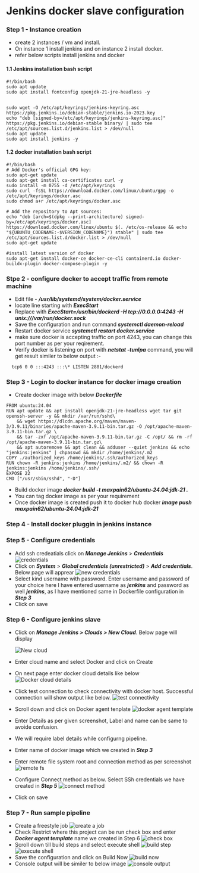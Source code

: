 # Jenkins docker slave configuration

### Step 1 - Instance creation

- create 2 instances / vm and install.
- On instance 1 install jenkins and on instance 2 install docker.
- refer below scripts install jenkins and docker

#### 1.1 Jenkins installation bash script

```
#!/bin/bash
sudo apt update
sudo apt install fontconfig openjdk-21-jre-headless -y


sudo wget -O /etc/apt/keyrings/jenkins-keyring.asc https://pkg.jenkins.io/debian-stable/jenkins.io-2023.key
echo "deb [signed-by=/etc/apt/keyrings/jenkins-keyring.asc]" https://pkg.jenkins.io/debian-stable binary/ | sudo tee /etc/apt/sources.list.d/jenkins.list > /dev/null
sudo apt update
sudo apt install jenkins -y
```

#### 1.2 docker installation bash script

```
#!/bin/bash
# Add Docker's official GPG key:
sudo apt-get update
sudo apt-get install ca-certificates curl -y
sudo install -m 0755 -d /etc/apt/keyrings
sudo curl -fsSL https://download.docker.com/linux/ubuntu/gpg -o /etc/apt/keyrings/docker.asc
sudo chmod a+r /etc/apt/keyrings/docker.asc

# Add the repository to Apt sources:
echo "deb [arch=$(dpkg --print-architecture) signed-by=/etc/apt/keyrings/docker.asc] https://download.docker.com/linux/ubuntu $(. /etc/os-release && echo "${UBUNTU_CODENAME:-$VERSION_CODENAME}") stable" | sudo tee /etc/apt/sources.list.d/docker.list > /dev/null
sudo apt-get update

#install latest version of docker
sudo apt-get install docker-ce docker-ce-cli containerd.io docker-buildx-plugin docker-compose-plugin -y
```

### Stpe 2 - configure docker to accept traffic from remote machine

- Edit file - _**/usr/lib/systemd/system/docker.service**_
- locate line starting with _**ExecStart**_
- Replace with _**ExecStart=/usr/bin/dockerd -H tcp://0.0.0.0:4243 -H unix:///var/run/docker.sock**_
- Save the configuration and run command _**systemctl daemon-reload**_
- Restart docker service _**systemctl restart docker.service**_
- make sure docker is accepting traffic on port 4243, you can change this port number as per your reqirement.
- Verify docker is listening on port with _**netstat -tunlpa**_ command, you will get result similer to below output :-

```
  tcp6 0 0 :::4243 :::\* LISTEN 2881/dockerd
```

### Step 3 - Login to docker instance for docker image creation

- Create docker image with below _**Dockerfile**_

```
FROM ubuntu:24.04
RUN apt update && apt install openjdk-21-jre-headless wget tar git openssh-server -y && mkdir /var/run/sshd\
    && wget https://dlcdn.apache.org/maven/maven-3/3.9.11/binaries/apache-maven-3.9.11-bin.tar.gz -O /opt/apache-maven-3.9.11-bin.tar.gz \
    && tar -zxf /opt/apache-maven-3.9.11-bin.tar.gz -C /opt/ && rm -rf /opt/apache-maven-3.9.11-bin.tar.gz\
    && apt autoremove && apt clean && adduser --quiet jenkins && echo "jenkins:jenkins" | chpasswd && mkdir /home/jenkins/.m2
COPY ./authorized_keys /home/jenkins/.ssh/authorized_keys
RUN chown -R jenkins:jenkins /home/jenkins/.m2/ && chown -R jenkins:jenkins /home/jenkins/.ssh/
EXPOSE 22
CMD ["/usr/sbin/sshd", "-D"]
```

- Build docker image _**docker build -t maxpain62/ubuntu-24.04:jdk-21 .**_
- You can tag docker image as per your requirement
- Once docker image is created push it to docker hub docker _**image push maxpain62/ubuntu-24.04:jdk-21**_

### Step 4 - Install docker pluggin in jenkins instance

### Step 5 - Configure credentials

- Add ssh credeatials click on _**Manage Jenkins**_ > _**Credentials**_
  ![credentials](docker-slave-7.png)
- Click on _**System**_ > _**Global credentials (unrestricted)**_ > _**Add credentials**_. Below page will apprear
  ![new credentials](docker-slave-8.png)
- Select kind username with password. Enter username and password of your choice here I have entered username as _**jenkins**_ and password as well _**jenkins**_, as I have mentioned same in Dockerfile configuration in _**Step 3**_
- Click on save

### Step 6 - Configure jenkins slave

- Click on _**Manage Jenkins > Clouds > New Cloud**_.
  Below page will display

  ![New cloud](docker-slave-1.png)

- Enter cloud name and select Docker and click on Create
- On next page enter docker cloud details like below  
  ![Docker cloud details](docker-slave-2.png)
- Click test connection to check connectivity with docker host. Successful connection will show output like below.
  ![test connectivity](docker-slave-3.png)
- Scroll down and click on Docker agent tenplate
  ![docker agent template](docker-slave-4.png)
- Enter Details as per given screenshot, Label and name can be same to avoide confusion.
- We will require label details while configurng pipeline.
- Enter name of docker image which we created in _**Step 3**_
- Enter remote file system root and connection method as per screenshot
  ![remote fs](docker-slave-5.png)
- Configure Connect method as below. Select SSh credentials we have created in _**Step 5**_
  ![connect method](docker-slave-6.png)
- Click on save

### Step 7 - Run sample pipeline

- Create a freestyle job
  ![create a job](docker-slave-9.png)
- Check Restrict where this project can be run check box and enter _**Docker agent template**_ name we created in Step 6
  ![check box](docker-slave-10.png)
- Scroll down till build steps and select execute shell
  ![build step](docker-slave-11.png)
  ![execute shell](docker-slave-12.png)
- Save the configuration and click on Build Now
  ![build now](docker-slave-13.png)
- Console output will be similer to below image
  ![console output](docker-slave-14.png)
